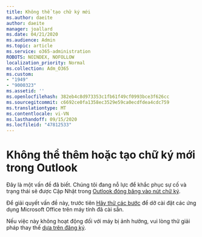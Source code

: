 ```yaml
---
title: Không thể tạo chữ ký mới
ms.author: daeite
author: daeite
manager: joallard
ms.date: 04/21/2020
ms.audience: Admin
ms.topic: article
ms.service: o365-administration
ROBOTS: NOINDEX, NOFOLLOW
localization_priority: Normal
ms.collection: Adm_O365
ms.custom:
- "1949"
- "9000323"
ms.assetid: ''
ms.openlocfilehash: 382eb4c8d973353c1fb61f49cf0993bce3f626cc
ms.sourcegitcommit: c6692ce0fa1358ec3529e59ca0ecdfdea4cdc759
ms.translationtype: MT
ms.contentlocale: vi-VN
ms.lasthandoff: 09/15/2020
ms.locfileid: "47812533"
---
```

# <a name="cannot-add-or-create-a-new-signature-in-outlook"></a>Không thể thêm hoặc tạo chữ ký mới trong Outlook

Đây là một vấn đề đã biết. Chúng tôi đang nỗ lực để khắc phục sự cố và trạng thái sẽ được Cập Nhật trong [Outlook đóng băng vào nút chữ ký](https://support.office.com/article/c70b36c2-66ca-401c-ab45-f29a46495d02).

Để giải quyết vấn đề này, trước tiên [Hãy thử các bước](https://support.office.com/article/c70b36c2-66ca-401c-ab45-f29a46495d02) để dỡ cài đặt các ứng dụng Microsoft Office trên máy tính đã cài sẵn. 

Nếu việc này không hoạt động đối với máy bị ảnh hưởng, vui lòng thử giải pháp thay thế [dựa trên đăng ký](https://support.office.com/article/c70b36c2-66ca-401c-ab45-f29a46495d02).